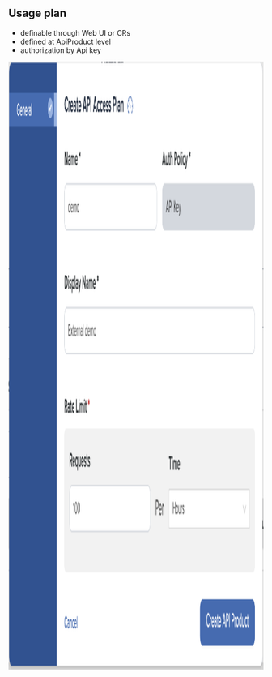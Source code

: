## Usage plan

* definable through Web UI or CRs
* defined at ApiProduct level
* authorization by Api key

<img src="lib/images/portal-admin-usage-plan.png" style="height:30vh"/>